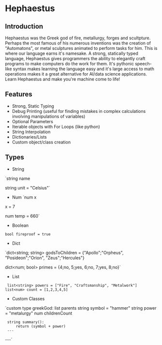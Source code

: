 # Hephaestus
## Introduction
Hephaestus was the Greek god of fire, metallurgy, forges and scultpture. Perhaps the most famous of his numerous inventions was the creation of "Automatons", or metal sculptures animated to perform tasks for him. This is where our language earns it's namesake. A strong, statically typed language, Hephaestus gives programmers the ability to elegantly craft programs to make computers do the work for them. It's pythonic speech-like syntax makes learning the language easy and it's large access to math operations makes it a great alternative for AI/data science applications. Learn Hephaestus and make you're machine come to life!

## Features
- Strong, Static Typing
- Debug Printing (useful for finding mistakes in complex calculations involving manipulations of variables)
- Optional Parameters
- Iterable objects with For Loops (like python)
- String Interpolation
- Dictionaries/Lists
- Custom object/class creation

## Types
- String

`string name

 string unit = "Celsius"`
- Num
 `num x
 
 x = 7
 
 num temp = 660`
- Boolean

`bool fireproof = true`
- Dict

`dict<string; string> godsToChildren = {"Apollo";"Orpheus", "Posideon";"Orion", "Zeus";"Hercules"}

 dict<num; bool> primes = {4;no, 5;yes, 6;no, 7;yes, 8;no}`
- List

` list<string> powers = ["Fire", "Craftsmanship", "Metalwork"]
 list<num> count = [1,2,3,4,5]`
- Custom Classes

`custom type greekGod:
     list<string> parents
     string symbol = "hammer"
     string power = "metalurgy"
     num childrenCount
     
     string summary():
         return (symbol + power)
     ---
 ---`


